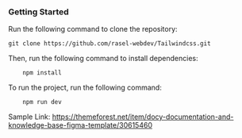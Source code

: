 ### Getting Started

Run the following command to clone the repository:

```
git clone https://github.com/rasel-webdev/Tailwindcss.git
```

Then, run the following command to install dependencies:

```
    npm install
```

To run the project, run the following command:

```
    npm run dev
```

Sample Link:
https://themeforest.net/item/docy-documentation-and-knowledge-base-figma-template/30615460

